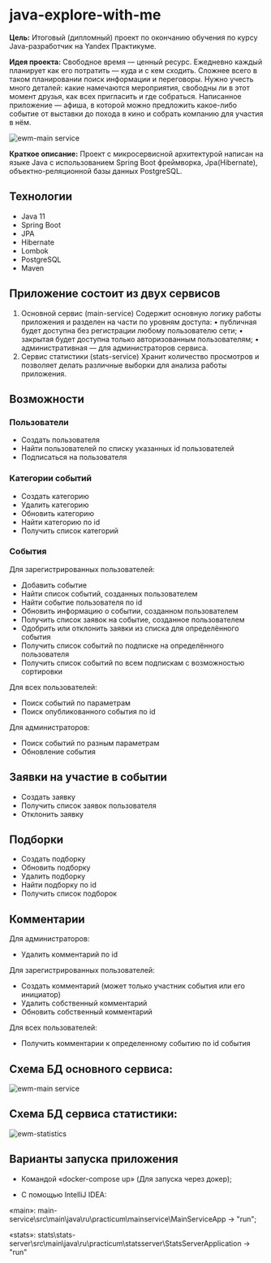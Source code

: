 # java-explore-with-me

__Цель:__ Итоговый (дипломный) проект по окончанию обучения по курсу Java-разработчик на Yandex Практикуме.

__Идея проекта:__ Свободное время — ценный ресурс. Ежедневно каждый планирует как его потратить — куда и с кем сходить. 
Сложнее всего в таком планировании поиск информации и переговоры. Нужно учесть много деталей: какие намечаются мероприятия, 
свободны ли в этот момент друзья, как всех пригласить и где собраться.
Написанное приложение — афиша, в которой можно предложить какое-либо событие от выставки до похода в кино и собрать
компанию для участия в нём.

![ewm-main service](idea.jpg)

__Краткое описание:__ Проект с микросервисной архитектурой написан на языке Java с использованием Spring Boot фреймворка, Jpa(Hibernate), 
объектно-реляционной базы данных PostgreSQL.

## Технологии
- Java 11
- Spring Boot
- JPA
- Hibernate
- Lombok
- PostgreSQL
- Maven


## Приложение состоит из двух сервисов
1. Основной сервис (main-service)
Содержит основную логику работы приложения и разделен на части по уровням доступа:
•	публичная будет доступна без регистрации любому пользователю сети;
•	закрытая будет доступна только авторизованным пользователям;
•	административная — для администраторов сервиса.
2. Сервис статистики (stats-service)
Хранит количество просмотров и позволяет делать различные выборки для анализа работы приложения.

## Возможности

### Пользователи
- Создать пользователя
- Найти пользователей по списку указанных id пользователей
- Подписаться на пользователя

### Категории событий
- Создать категорию
- Удалить категорию
- Обновить категорию
- Найти категорию по id
- Получить список категорий

### События
Для зарегистрированных пользователей:
- Добавить событие
- Найти список событий, созданных пользователем
- Найти событие пользователя по id
- Обновить информацию о событии, созданном пользователем
- Получить список заявок на событие, созданное пользователем
- Одобрить или отклонить заявки из списка для определённого события
- Получить список событий по подписке на определённого пользователя
- Получить список событий по всем подпискам с возможностью сортировки

Для всех пользователей:
- Поиск событий по параметрам
- Поиск опубликованного события по id

Для администраторов:
- Поиск событий по разным параметрам
- Обновление события

## Заявки на участие в событии
- Создать заявку
- Получить список заявок пользователя
- Отклонить заявку

## Подборки
- Создать подборку
- Обновить подборку
- Удалить подборку
- Найти подборку по id
- Получить список подборок

## Комментарии
Для администраторов:
- Удалить комментарий по id

Для зарегистрированных пользователей:
- Создать комментарий (может только участник события или его инициатор)
- Удалить собственный комментарий
- Обновить собственный комментарий

Для всех пользователей:
- Получить комментарии к определенному событию по id события

## Схема БД основного сервиса:
![ewm-main service](diagramMain.png)

## Схема БД сервиса статистики:

![ewm-statistics](diagramStats.png)

## Варианты запуска приложения

- Командой «docker-compose up» (Для запуска через докер);

- С помощью IntelliJ IDEA:

«main»: main-service\src\main\java\ru\practicum\mainservice\MainServiceApp -> "run";

«stats»: stats\stats-server\src\main\java\ru\practicum\statsserver\StatsServerApplication -> "run"

